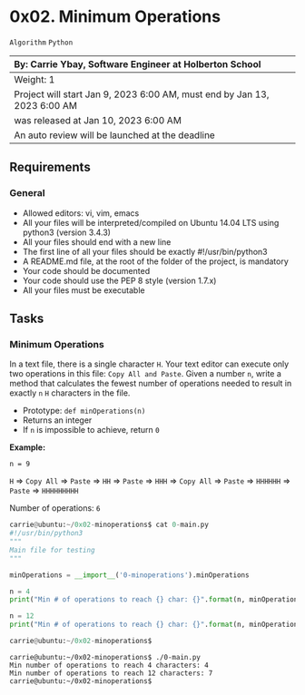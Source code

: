 # 0x02. Minimum Operations

`Algorithm` `Python`

|By: Carrie Ybay, Software Engineer at Holberton School|
|:--|
|Weight: 1|
|Project will start Jan 9, 2023 6:00 AM, must end by Jan 13, 2023 6:00 AM
 was released at Jan 10, 2023 6:00 AM|
|An auto review will be launched at the deadline|

## Requirements

### General

- Allowed editors: vi, vim, emacs
- All your files will be interpreted/compiled on Ubuntu 14.04 LTS using python3 (version 3.4.3)
- All your files should end with a new line
- The first line of all your files should be exactly #!/usr/bin/python3
- A README.md file, at the root of the folder of the project, is mandatory
- Your code should be documented
- Your code should use the PEP 8 style (version 1.7.x)
- All your files must be executable

## Tasks

### Minimum Operations

In a text file, there is a single character `H`. Your text editor can execute only two operations in this file: `Copy All and Paste`. Given a number `n`, write a method that calculates the fewest number of operations needed to result in exactly `n` `H` characters in the file.

- Prototype: `def minOperations(n)`
- Returns an integer
- If `n` is impossible to achieve, return `0`

**Example:**

`n = 9`

`H` => `Copy All` => `Paste` => `HH` => `Paste` => `HHH` => `Copy All` => `Paste` => `HHHHHH` => `Paste` => `HHHHHHHHH`

Number of operations: `6`

```python
carrie@ubuntu:~/0x02-minoperations$ cat 0-main.py
#!/usr/bin/python3
"""
Main file for testing
"""

minOperations = __import__('0-minoperations').minOperations

n = 4
print("Min # of operations to reach {} char: {}".format(n, minOperations(n)))

n = 12
print("Min # of operations to reach {} char: {}".format(n, minOperations(n)))

carrie@ubuntu:~/0x02-minoperations$
```

```shell
carrie@ubuntu:~/0x02-minoperations$ ./0-main.py
Min number of operations to reach 4 characters: 4
Min number of operations to reach 12 characters: 7
carrie@ubuntu:~/0x02-minoperations$
```
